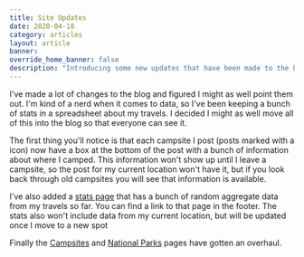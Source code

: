 ```yaml
---
title: Site Updates
date: 2020-04-18
category: articles
layout: article
banner: 
override_home_banner: false
description: "Introducing some new updates that have been made to the blog"
---
```


<p>I've made a lot of changes to the blog and figured I might as well point them out. I'm kind of a nerd when it comes to data, so I've been keeping a bunch of stats in a spreadsheet about my travels. I decided I might as well move all of this into the blog so that everyone can see it.</p>

<p>The first thing you'll notice is that each campsite I post (posts marked with a <i class="fa fa-campground"></i> icon) now have a box at the bottom of the post with a bunch of information about where I camped. This information won't show up until I leave a campsite, so the post for my current location won't have it, but if you look back through old campsites you will see that information is available.</p>

<p>I've also added a <a href="{{ site.url }}/stats">stats page</a> that has a bunch of random aggregate data from my travels so far. You can find a link to that page in the footer. The stats also won't include data from my current location, but will be updated once I move to a new spot</p>

<p>Finally the <a href="{{ site.url }}/campsites">Campsites</a> and <a href="{{ site.url }}/national-parks">National Parks</a> pages have gotten an overhaul.</p>
